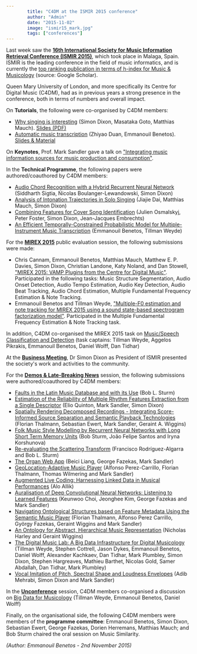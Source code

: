 ```yaml
---
        title: "C4DM at the ISMIR 2015 conference"
        author: "Admin"
        date: "2015-11-02"
        image: "ismir15_mark.jpg"
        tags: ["conferences"]
---
```


Last week saw the <b>[16th International Society for Music Information Retrieval Conference (ISMIR 2015)](http://ismir2015.uma.es/)</b>, which took place in Malaga, Spain. ISMIR is the leading conference in the field of music informatics, and is currently the [top ranking publication in terms of h-index for Music & Musicology](https://scholar.google.com/citations?view_op=top_venues&hl=en&vq=hum_musicmusicology&venue=XBwMiZEPey4J.2014) (source: Google Scholar).

Queen Mary University of London, and more specifically its Centre for Digital Music (C4DM), had as in previous years a strong presence in the conference, both in terms of numbers and overall impact.

On <b>Tutorials</b>, the following were co-organised by C4DM members:

* [Why singing is interesting](http://ismir2015.uma.es/tutorialschedule.html#tutorial1) (Simon Dixon, Masataka Goto, Matthias Mauch). [Slides (PDF)](http://ismir2015.uma.es/docs/ISMIR2015tutorial_Singing.pdf)
* [Automatic music transcription](http://ismir2015.uma.es/tutorialschedule.html#tutorial6) (Zhiyao Duan, Emmanouil Benetos). [Slides & Material](http://c4dm.eecs.qmul.ac.uk/ismir15-amt-tutorial)

On <b>Keynotes</b>, Prof. Mark Sandler gave a talk on ["Integrating music information sources for music production and consumption"](http://ismir2015.uma.es/keynotespeakers.html#keynote1).

<p></p>

In the <b>Technical Programme</b>, the following papers were authored/coauthored by C4DM members:

* [Audio Chord Recognition with a Hybrid Recurrent Neural Network](http://ismir2015.uma.es/articles/227_Paper.pdf) (Siddharth Sigtia, Nicolas Boulanger-Lewandowski, Simon Dixon)
* [Analysis of Intonation Trajectories in Solo Singing](http://ismir2015.uma.es/articles/233_Paper.pdf) (Jiajie Dai, Matthias Mauch, Simon Dixon)
* [Combining Features for Cover Song Identification](http://ismir2015.uma.es/articles/198_Paper.pdf) (Julien Osmalskyj, Peter Foster, Simon Dixon, Jean-Jacques Embrechts)
* [An Efficient Temporally-Constrained Probabilistic Model for Multiple-Instrument Music Transcription](http://ismir2015.uma.es/articles/131_Paper.pdf) (Emmanouil Benetos, Tillman Weyde)

For the <b>[MIREX 2015](http://www.music-ir.org/mirex/wiki/2015:MIREX2015_Results)</b> public evaluation session, the following submissions were made:

* Chris Cannam, Emmanouil Benetos, Matthias Mauch, Matthew E. P. Davies, Simon Dixon, Christian Landone, Katy Noland, and Dan Stowell, ["MIREX 2015: VAMP Plugins from the Centre for Digital Music"](http://www.music-ir.org/mirex/abstracts/2015/CC1.pdf). Participated in the following tasks: Music Structure Segmentation, Audio Onset Detection, Audio Tempo Estimation, Audio Key Detection, Audio Beat Tracking, Audio Chord Estimation, Multiple Fundamental Frequency Estimation & Note Tracking. 
* Emmanouil Benetos and Tillman Weyde, ["Multiple-F0 estimation and note tracking for MIREX 2015 using a sound state-based spectrogram factorization model"](http://www.music-ir.org/mirex/abstracts/2015/BW1.pdf). Participated in the Multiple Fundamental Frequency Estimation & Note Tracking task.

In addition, C4DM co-organised the MIREX 2015 task on [Music/Speech Classification and Detection](http://www.music-ir.org/mirex/wiki/2015:Music/Speech_Classification/Detection) (task captains: Tillman Weyde, Aggelos Pikrakis, Emmanouil Benetos, Daniel Wolff, Dan Tidhar)


At the <b>[Business Meeting](http://ismir2015.uma.es/othersessions.html#meeting)</b>, Dr Simon Dixon as President of ISMIR presented the society's work and activities to the community.

<p></p>

For the <b>[Demos & Late-Breaking News](http://ismir2015.uma.es/demosandlate.html)</b> session, the following submissions were authored/coauthored by C4DM members:

* [Faults in the Latin Music Database and with its Use](http://ismir2015.uma.es/LBD/LBD7.pdf) (Bob L. Sturm)
* [Estimation of the Reliability of Multiple Rhythm Features Extraction from a Single Descriptor](http://ismir2015.uma.es/LBD/LBD11.pdf) (Elio Quinton, Mark Sandler, Simon Dixon)
* [Spatially Rendering Decomposed Recordings - Integrating Score-Informed Source Separation and Semantic Playback Technologies](http://ismir2015.uma.es/LBD/LBD12.pdf) (Florian Thalmann, Sebastian Ewert, Mark Sandler, Geraint A. Wiggins) 
* [Folk Music Style Modelling by Recurrent Neural Networks with Long Short Term Memory Units](http://ismir2015.uma.es/LBD/LBD13.pdf) (Bob Sturm, João Felipe Santos and Iryna Korshunova) 
* [Re-evaluating the Scattering Transform](http://ismir2015.uma.es/LBD/LBD17.pdf) (Francisco Rodríguez-Algarra and Bob L. Sturm)
* [The Organ Web App](http://ismir2015.uma.es/LBD/LBD19.pdf) (Beici Liang, George Fazekas, Mark Sandler) 
* [GeoLocation-Adaptive Music Player](http://ismir2015.uma.es/LBD/LBD22.pdf) (Alfonso Perez-Carrillo, Florian Thalmann, Thomas Wilmering and Mark Sandler)
* [Augmented Live Coding: Harnessing Linked Data in Musical Performances](http://ismir2015.uma.es/LBD/LBD23.pdf) (Alo Allik) 
* [Auralisation of Deep Convolutional Neural Networks: Listening to Learned Features](http://ismir2015.uma.es/LBD/LBD24.pdf) (Keunwoo Choi, Jeonghee Kim, George Fazekas and Mark Sandler) 
* [Navigating Ontological Structures based on Feature Metadata Using the Semantic Music Player](http://ismir2015.uma.es/LBD/LBD26.pdf) (Florian Thalmann, Alfonso Perez Carrillo, György Fazekas, Geraint Wiggins and Mark Sandler) 
* [An Ontology for Abstract, Hierarchical Music Representation](http://ismir2015.uma.es/LBD/LBD31.pdf) (Nicholas Harley and Geraint Wiggins) 
* [The Digital Music Lab: A Big Data Infrastructure for Digital Musicology](http://ismir2015.uma.es/LBD/LBD45.pdf) (Tillman Weyde, Stephen Cottrell, Jason Dykes, Emmanouil Benetos, Daniel Wolff, Alexander Kachkaev, Dan Tidhar, Mark Plumbley, Simon Dixon, Stephen Hargreaves, Mathieu Barthet, Nicolas Gold, Samer Abdallah, Dan Tidhar, Mark Plumbley)
* [Vocal Imitation of Pitch, Spectral Shape and Loudness Envelopes](http://ismir2015.uma.es/LBD/LBD47.pdf) (Adib Mehrabi, Simon Dixon and Mark Sandler) 

In the <b>[Unconference](http://ismir2015.uma.es/unconference.html)</b> session, C4DM members co-organised a discussion on [Big Data for Musicology](https://docs.google.com/presentation/d/1fVLjzYIeYY1AoFvDhZ2gd3ZW9-UyTWcL3JEMUCTsF_0/edit#slide=id.ge6671e5b7_0_0) (Tillman Weyde, Emmanouil Benetos, Daniel Wolff)

Finally, on the organisational side, the following C4DM members were members of the <b>programme committee</b>: Emmanouil Benetos, Simon Dixon, Sebastian Ewert, George Fazekas, Dorien Herremans, Matthias Mauch; and Bob Sturm chaired the oral session on Music Similarity.

<i>(Author: Emmanouil Benetos - 2nd November 2015)</i>

